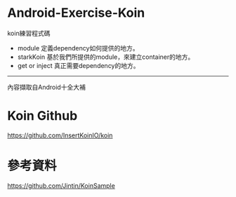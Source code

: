 # Android-Exercise-Koin
koin練習程式碼

* module
  定義dependency如何提供的地方。
* starkKoin
  基於我們所提供的module，來建立container的地方。
* get or inject
  真正需要dependency的地方。
-----
內容擷取自Android十全大補

# Koin Github
https://github.com/InsertKoinIO/koin

# 參考資料
https://github.com/Jintin/KoinSample
